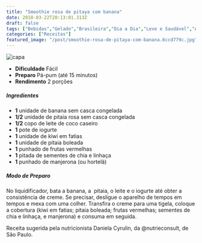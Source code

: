 ```yaml
---
title: "Smoothie rosa de pitaya com banana"
date: 2018-03-22T20:13:01.313Z
draft: false
tags: ["Bebidas","Gelado","Brasileira","Dia a Dia","Leve e Saudável","Alimentação saudável","dieta","Nutrição","receita"]
categories: ["Receitas"]
featured_image: "/post/smoothie-rosa-de-pitaya-com-banana.6ccd779c.jpg"
---
```


![capa](/post/smoothie-rosa-de-pitaya-com-banana.6ccd779c.jpg)

*   **Dificuldade** Fácil
*   **Preparo** Pá-pum (até 15 minutos)
*   **Rendimento** 2 porções

##### Ingredientes

*   **1** unidade de banana sem casca congelada
*   **1/2** unidade de pitaia rosa sem casca congelada
*   **1/2** copo de leite de coco caseiro
*   **1** pote de iogurte
*   **1** unidade de kiwi em fatias
*   **1** unidade de pitaia boleada
*   **1** punhado de frutas vermelhas
*   **1** pitada de sementes de chia e linhaça
*   **1** punhado de manjerona (ou hortelã)

##### Modo de Preparo

No liquidificador, bata a banana, a  pitaia, o leite e o iogurte até obter a consistência de creme. Se precisar, desligue o aparelho de tempos em tempos e mexa com uma colher. Transfira o creme para uma tigela, coloque a cobertura (kiwi em fatias; pitaia boleada; frutas vermelhas; sementes de chia e linhaça, e manjerona) e consuma em seguida.

Receita sugerida pela nutricionista Daniela Cyrulin, da @nutrieconsult, de São Paulo.
